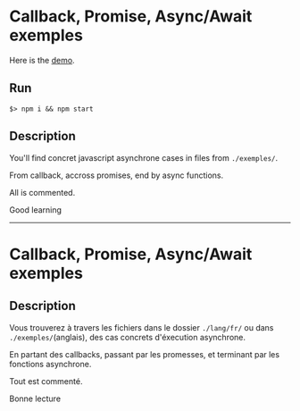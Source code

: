 # Callback, Promise, Async/Await exemples

Here is the [demo](https://jonathancollinet.github.io/asynchrone-exemple/).

## Run

```$> npm i && npm start```

## Description

You'll find concret javascript asynchrone cases in files from ```./exemples/```.

From callback, accross promises, end by async functions.

All is commented.

Good learning

--------------------

# Callback, Promise, Async/Await exemples

## Description

Vous trouverez à travers les fichiers dans le dossier ```./lang/fr/``` ou dans ```./exemples/```(anglais), des cas concrets d'éxecution asynchrone.

En partant des callbacks, passant par les promesses, et terminant par les fonctions asynchrone.

Tout est commenté.

Bonne lecture

